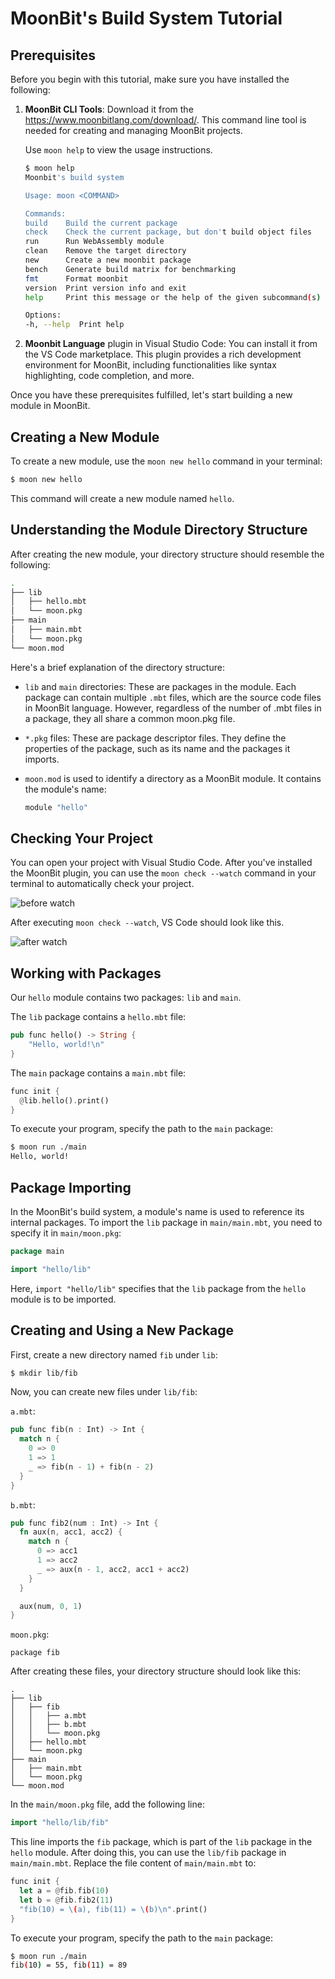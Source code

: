 # MoonBit's Build System Tutorial

## Prerequisites

Before you begin with this tutorial, make sure you have installed the following:

1. **MoonBit CLI Tools**: Download it from the <https://www.moonbitlang.com/download/>. This command line tool is needed for creating and managing MoonBit projects.

    Use `moon help` to view the usage instructions.

    ```bash
    $ moon help
    Moonbit's build system

    Usage: moon <COMMAND>

    Commands:
    build    Build the current package
    check    Check the current package, but don't build object files
    run      Run WebAssembly module
    clean    Remove the target directory
    new      Create a new moonbit package
    bench    Generate build matrix for benchmarking
    fmt      Format moonbit
    version  Print version info and exit
    help     Print this message or the help of the given subcommand(s)

    Options:
    -h, --help  Print help
    ```

2. **Moonbit Language** plugin in Visual Studio Code: You can install it from the VS Code marketplace. This plugin provides a rich development environment for MoonBit, including functionalities like syntax highlighting, code completion, and more.

Once you have these prerequisites fulfilled, let's start building a new module in MoonBit.

## Creating a New Module

To create a new module, use the `moon new hello` command in your terminal:

```bash
$ moon new hello
```

This command will create a new module named `hello`.

## Understanding the Module Directory Structure

After creating the new module, your directory structure should resemble the following:

```bash
.
├── lib
│   ├── hello.mbt
│   └── moon.pkg
├── main
│   ├── main.mbt
│   └── moon.pkg
└── moon.mod
```

Here's a brief explanation of the directory structure:

- `lib` and `main` directories: These are packages in the module. Each package can contain multiple `.mbt` files, which are the source code files in MoonBit language. However, regardless of the number of .mbt files in a package, they all share a common moon.pkg file.

- `*.pkg` files: These are package descriptor files. They define the properties of the package, such as its name and the packages it imports.

- `moon.mod` is used to identify a directory as a MoonBit module. It contains the module's name:

  ```go
  module "hello"
  ```

## Checking Your Project

You can open your project with Visual Studio Code. After you've installed the MoonBit plugin, you can use the `moon check --watch` command in your terminal to automatically check your project.

![before watch](./imgs/before_watch.png)

After executing `moon check --watch`, VS Code should look like this.

![after watch](./imgs/after_watch.png)

## Working with Packages

Our `hello` module contains two packages: `lib` and `main`.

The `lib` package contains a `hello.mbt` file:

```rust
pub func hello() -> String {
    "Hello, world!\n"
}
```

The `main` package contains a `main.mbt` file:

```rust
func init {
  @lib.hello().print()
}
```

To execute your program, specify the path to the `main` package:

```bash
$ moon run ./main
Hello, world!
```

## Package Importing

In the MoonBit's build system, a module's name is used to reference its internal packages.
To import the `lib` package in `main/main.mbt`, you need to specify it in `main/moon.pkg`:

```go
package main

import "hello/lib"
```

Here, `import "hello/lib"` specifies that the `lib` package from the `hello` module is to be imported.

## Creating and Using a New Package

First, create a new directory named `fib` under `lib`:

```bash
$ mkdir lib/fib
```

Now, you can create new files under `lib/fib`:

`a.mbt`:

```rust
pub func fib(n : Int) -> Int {
  match n {
    0 => 0
    1 => 1
    _ => fib(n - 1) + fib(n - 2)
  }
}
```

`b.mbt`:

```rust
pub func fib2(num : Int) -> Int {
  fn aux(n, acc1, acc2) {
    match n {
      0 => acc1
      1 => acc2
      _ => aux(n - 1, acc2, acc1 + acc2)
    }
  }

  aux(num, 0, 1)
}
```

`moon.pkg`:

```
package fib
```

After creating these files, your directory structure should look like this:

```
.
├── lib
│   ├── fib
│   │   ├── a.mbt
│   │   ├── b.mbt
│   │   └── moon.pkg
│   ├── hello.mbt
│   └── moon.pkg
├── main
│   ├── main.mbt
│   └── moon.pkg
└── moon.mod
```

In the `main/moon.pkg` file, add the following line:

```go
import "hello/lib/fib"
```

This line imports the `fib` package, which is part of the `lib` package in the `hello` module. After doing this, you can use the `lib/fib` package in `main/main.mbt`. Replace the file content of `main/main.mbt` to:

```rust
func init {
  let a = @fib.fib(10)
  let b = @fib.fib2(11)
  "fib(10) = \(a), fib(11) = \(b)\n".print()
}
```

To execute your program, specify the path to the `main` package:

```bash
$ moon run ./main
fib(10) = 55, fib(11) = 89
```
